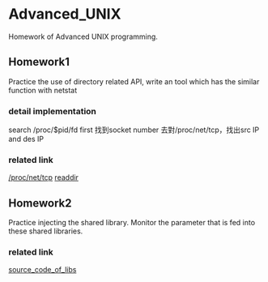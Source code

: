 # Advanced_UNIX

Homework of Advanced UNIX programming.

## Homework1
Practice the use of directory related API, write an tool which has the similar function with netstat
### detail implementation
search /proc/$pid/fd first
找到socket number
去對/proc/net/tcp，找出src IP and des IP
### related link
[/proc/net/tcp](https://guanjunjian.github.io/2017/11/09/study-8-proc-net-tcp-analysis/)
[readdir](https://www.itread01.com/content/1510067052.html)


## Homework2
Practice injecting the shared library. Monitor the parameter that is fed into these shared libraries.

### related link
[source_code_of_libs](https://code.woboq.org/)


